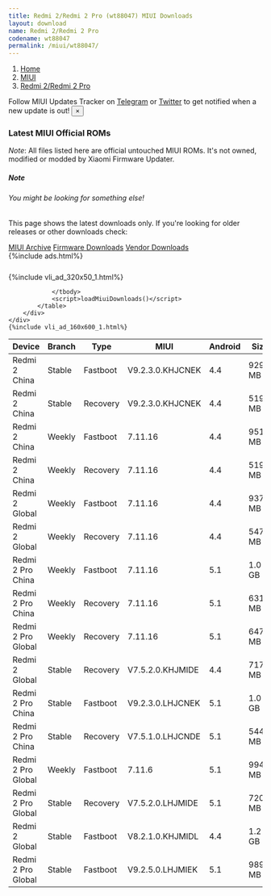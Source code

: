 ```yaml
---
title: Redmi 2/Redmi 2 Pro (wt88047) MIUI Downloads
layout: download
name: Redmi 2/Redmi 2 Pro
codename: wt88047
permalink: /miui/wt88047/
---
```

<nav aria-label="breadcrumb">
    <ol class="breadcrumb">
        <li class="breadcrumb-item"><a href="/">Home</a></li>
        <li class="breadcrumb-item"><a href="/miui/">MIUI</a></li>
        <li class="breadcrumb-item active" aria-current="page"><a href="/miui/wt88047/">Redmi 2/Redmi 2 Pro</a></li>
    </ol>
</nav>
<div class="alert alert-primary alert-dismissible fade show" role="alert">
    Follow MIUI Updates Tracker on <a href="https://t.me/MIUIUpdatesTracker" class="alert-link">Telegram</a>
     or <a href="https://twitter.com/MiFwUpdater" class="alert-link">Twitter</a> to get notified when a new update is out!
    <button type="button" class="close" data-dismiss="alert" aria-label="Close">
        <span aria-hidden="true">&times;</span>
    </button>
</div>

### Latest MIUI Official ROMs
*Note*: All files listed here are official untouched MIUI ROMs. It's not owned, modified or modded by Xiaomi Firmware Updater.
<div class="card">
  <div class="card-body">
    <h5 class="card-title">Note</h5>
    <h6 class="card-subtitle mb-2 text-muted">You might be looking for something else!</h6>
    <p class="card-text">This page shows the latest downloads only.
     If you're looking for older releases or other downloads check:</p>
    <a href="/archive/miui/wt88047/" class="card-link">MIUI Archive</a>
    <a href="/firmware/wt88047/" class="card-link">Firmware Downloads</a>
    <a href="/vendor/wt88047/" class="card-link">Vendor Downloads</a>
  </div>
</div>
{%include ads.html%}
<div class="row justify-content-center">
    <div class="col-10">
        <div class="table-responsive-md" style="margin-top: 25px;">
            {%include vli_ad_320x50_1.html%}
            <table id="miui" class="display dt-responsive nowrap compact table table-striped table-hover table-sm">
                <thead class="thead-dark">
                    <tr>
                        <th data-ref="device">Device</th>
                        <th data-ref="branch">Branch</th>
                        <th data-ref="type">Type</th>
                        <th data-ref="miui">MIUI</th>
                        <th data-ref="android">Android</th>
                        <th data-ref="size">Size</th>
                        <th data-ref="size">Date</th>
                        <th data-ref="link">Link</th>
                    </tr>
                </thead>
                <tbody>
                <tr><td>Redmi 2 China</td><td>Stable</td><td>Fastboot</td><td>V9.2.3.0.KHJCNEK</td><td>4.4</td><td>929.0 MB</td><td>2018-09-07</td><td><a href="/miui/wt88047/stable/V9.2.3.0.KHJCNEK/">Download</a></td></tr>
<tr><td>Redmi 2 China</td><td>Stable</td><td>Recovery</td><td>V9.2.3.0.KHJCNEK</td><td>4.4</td><td>519.0 MB</td><td>2018-09-07</td><td><a href="/miui/wt88047/stable/V9.2.3.0.KHJCNEK/">Download</a></td></tr>
<tr><td>Redmi 2 China</td><td>Weekly</td><td>Fastboot</td><td>7.11.16</td><td>4.4</td><td>951.1 MB</td><td>2018-09-07</td><td><a href="/miui/wt88047/weekly/7.11.16/">Download</a></td></tr>
<tr><td>Redmi 2 China</td><td>Weekly</td><td>Recovery</td><td>7.11.16</td><td>4.4</td><td>519.6 MB</td><td>2018-09-07</td><td><a href="/miui/wt88047/weekly/7.11.16/">Download</a></td></tr>
<tr><td>Redmi 2 Global</td><td>Weekly</td><td>Fastboot</td><td>7.11.16</td><td>4.4</td><td>937.4 MB</td><td>2018-09-07</td><td><a href="/miui/wt88047/weekly/7.11.16/">Download</a></td></tr>
<tr><td>Redmi 2 Global</td><td>Weekly</td><td>Recovery</td><td>7.11.16</td><td>4.4</td><td>547.6 MB</td><td>2018-09-07</td><td><a href="/miui/wt88047/weekly/7.11.16/">Download</a></td></tr>
<tr><td>Redmi 2 Pro China</td><td>Weekly</td><td>Fastboot</td><td>7.11.16</td><td>5.1</td><td>1.0 GB</td><td>2018-09-07</td><td><a href="/miui/wt88047/weekly/7.11.16/">Download</a></td></tr>
<tr><td>Redmi 2 Pro China</td><td>Weekly</td><td>Recovery</td><td>7.11.16</td><td>5.1</td><td>631.3 MB</td><td>2018-09-07</td><td><a href="/miui/wt88047/weekly/7.11.16/">Download</a></td></tr>
<tr><td>Redmi 2 Pro Global</td><td>Weekly</td><td>Recovery</td><td>7.11.16</td><td>5.1</td><td>647.4 MB</td><td>2017-11-15</td><td><a href="/miui/wt88047/weekly/7.11.16/">Download</a></td></tr>
<tr><td>Redmi 2 Global</td><td>Stable</td><td>Recovery</td><td>V7.5.2.0.KHJMIDE</td><td>4.4</td><td>717.6 MB</td><td>2018-08-03</td><td><a href="/miui/wt88047/stable/V7.5.2.0.KHJMIDE/">Download</a></td></tr>
<tr><td>Redmi 2 Pro China</td><td>Stable</td><td>Fastboot</td><td>V9.2.3.0.LHJCNEK</td><td>5.1</td><td>1.0 GB</td><td>2017-12-29</td><td><a href="/miui/wt88047/stable/V9.2.3.0.LHJCNEK/">Download</a></td></tr>
<tr><td>Redmi 2 Pro China</td><td>Stable</td><td>Recovery</td><td>V7.5.1.0.LHJCNDE</td><td>5.1</td><td>544.7 MB</td><td>2018-08-03</td><td><a href="/miui/wt88047/stable/V7.5.1.0.LHJCNDE/">Download</a></td></tr>
<tr><td>Redmi 2 Pro Global</td><td>Weekly</td><td>Fastboot</td><td>7.11.6</td><td>5.1</td><td>994.1 MB</td><td>2017-11-06</td><td><a href="/miui/wt88047/weekly/7.11.6/">Download</a></td></tr>
<tr><td>Redmi 2 Pro Global</td><td>Stable</td><td>Recovery</td><td>V7.5.2.0.LHJMIDE</td><td>5.1</td><td>720.6 MB</td><td>2018-08-03</td><td><a href="/miui/wt88047/stable/V7.5.2.0.LHJMIDE/">Download</a></td></tr>
<tr><td>Redmi 2 Global</td><td>Stable</td><td>Fastboot</td><td>V8.2.1.0.KHJMIDL</td><td>4.4</td><td>1.2 GB</td><td>2018-09-07</td><td><a href="/miui/wt88047/stable/V8.2.1.0.KHJMIDL/">Download</a></td></tr>
<tr><td>Redmi 2 Pro Global</td><td>Stable</td><td>Fastboot</td><td>V9.2.5.0.LHJMIEK</td><td>5.1</td><td>989.5 MB</td><td>2018-01-19</td><td><a href="/miui/wt88047/stable/V9.2.5.0.LHJMIEK/">Download</a></td></tr>

                </tbody>
                <script>loadMiuiDownloads()</script>
            </table>
        </div>
    </div>
    {%include vli_ad_160x600_1.html%}
</div>
